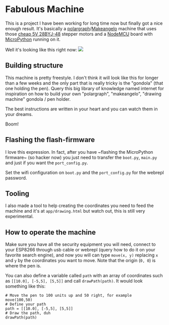 # Fabulous Machine

This is a project I have been working for long time now but finally got a nice
enough result. It's basically a [polargraph](http://www.polargraph.co.uk/)/[Makeangelo](http://www.makelangelo.com/)
machine that uses those [cheap 5V 28BYJ-48](http://www.ebay.com/itm/172406532344?_trksid=p2057872.m2749.l2649&ssPageName=STRK%3AMEBIDX%3AIT)
stepper motors and a [NodeMCU](http://www.ebay.com/itm/NodeMcu-Lua-WIFI-Internet-of-Things-development-board-based-ESP8266-/171907569391?hash=item28067d56ef:g:aYwAAOSwgkRVSiBa)
board with [MicroPython](https://learn.adafruit.com/building-and-running-micropython-on-the-esp8266/flash-firmware) running on it.

Well it's looking like this right now:
![](https://i.imgur.com/LL8bGl5.jpg)

## Building structure

This machine is pretty freestyle. I don't think it will look like this for longer
than a few weeks and the only part that is really tricky is the "gondola" (that
one holding the pen). Query this big library of knowledge named internet for
inspiration on how to build your own "polargraph", "makeangelo", "drawing machine"
gondola / pen holder.

The best instructions are written in your heart and you can watch them in your
dreams.

Boom!

## Flashing the flash-firmware

I love this expression. In fact, after you have ~flashing the MicroPython firmware~
(so hacker now) you just need to transfer the `boot.py`, `main.py` and just if you
want the `port_config.py`.

Set the wifi configuration on `boot.py` and the `port_config.py` for the webrepl
password.

## Tooling

I also made a tool to help creating the coordinates you need to feed the machine
and it's at `app/drawing.html` but watch out, this is still very experimental.

## How to operate the machine

Make sure you have all the security equipment you will need, connect to your
ESP8266 through usb cable or webrepl (query how to do it on your favorite search
engine), and now you will can type `move(x, y)` replacing `x` and `y` by the
coordinates you want to move. Note that the origin (`0, 0`) is where the pen is.

You can also define a variable called `path` with an array of coordinates such as
`[[10.0], [-5,5], [5,5]]` and call `drawPath(path)`. It would look something like
this:

```
# Move the pen to 100 units up and 50 right, for example
move(100,50)
# Define your path
path = [[10.0], [-5,5], [5,5]]
# Draw the path, duh
drawPath(path)
```
